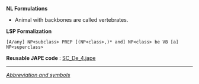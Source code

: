 __NL Formulations__ 



* Animal with backbones are called vertebrates.


  

__LSP Formalization__ 




```
[A/any] NP<subclass> PREP [(NP<class>,)* and] NP<class> be VB [a] NP<superclass>

```


__Reusable JAPE code__ 
 :
 [SC\_De\_4.jape](../public/images/b/b7/SC_De_4.jape "SC De 4.jape") 





---



_[Abbreviation and symbols](../../Community/LSPSymbols "Community:LSPSymbols")_